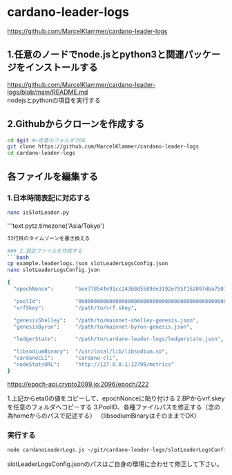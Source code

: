 # cardano-leader-logs
https://github.com/MarcelKlammer/cardano-leader-logs

## 1.任意のノードでnode.jsとpython3と関連パッケージをインストールする
https://github.com/MarcelKlammer/cardano-leader-logs/blob/main/README.md  
nodejsとpythonの項目を実行する


## 2.Githubからクローンを作成する
```bash
cd $git #←任意のフォルダでOK
git clone https://github.com/MarcelKlammer/cardano-leader-logs
cd cardano-leader-logs
```

## 各ファイルを編集する

### 1.日本時間表記に対応する
```bash
nano isSlotLeader.py
```
'''text
pytz.timezone('Asia/Tokyo')
```bash
33行目のタイムゾーンを書き換える

### 2.設定ファイルを作成する
```bash
cp example.leaderlogs.json slotLeaderLogsConfig.json
nano slotLeaderLogsConfig.json
```

```bash
{
  "epochNonce":       "5ee77854fe91cc243b8d5589de3192e795f162097dba7501f8d1b0d5d7546bd5",

  "poolId":           "00000000000000000000000000000000000000000000000000000000",
  "vrfSkey":          "/path/to/vrf.skey",

  "genesisShelley":   "/path/to/mainnet-shelley-genesis.json",
  "genesisByron":     "/path/to/mainnet-byron-genesis.json",

  "ledgerState":      "/path/to/cardano-leader-logs/ledgerstate.json",

  "libsodiumBinary":  "/usr/local/lib/libsodium.so",
  "cardanoCLI":       "cardano-cli",
  "nodeStatsURL":     "http://127.0.0.1:12798/metrics"
}
```
https://epoch-api.crypto2099.io:2096/epoch/222

1.上記からeta0の値をコピーして、epochNonceに貼り付ける
2.BPからvrf.skeyを任意のフォルダへコピーする
3.PoolID、各種ファイルパスを修正する（念の為homeからのパスで記述する）
（libsodiumBinaryはそのままでOK）

### 実行する
```bash
node cardanoLeaderLogs.js ~/git/cardano-leader-logs/slotLeaderLogsConfig.json
```
slotLeaderLogsConfig.jsonのパスはご自身の環境に合わせて修正して下さい。
